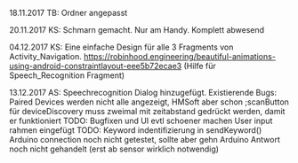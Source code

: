 18.11.2017 TB: Ordner angepasst

20.11.2017 KS: Schmarn gemacht. Nur am Handy. Komplett abwesend

04.12.2017 KS: Eine einfache Design für alle 3 Fragments von Activity_Navigation. 
           https://robinhood.engineering/beautiful-animations-using-android-constraintlayout-eee5b72ecae3 (Hilfe für Speech_Recognition    Fragment)

13.12.2017 AS: Speechrecognition Dialog hinzugefügt. Existierende Bugs: Paired Devices werden nicht alle angezeigt, HMSoft aber schon                    ;scanButton für deviceDiscovery muss zweimal mit zeitabstand gedrückt werden, damit er funktioniert TODO: Bugfixen und UI                  evtl schoener machen
               User input rahmen eingefügt TODO: Keyword indentifizierung in sendKeyword() 
               Arduino connection noch nicht getestet, sollte aber gehn
               Arduino Antwort noch nicht gehandelt (erst ab sensor wirklich notwendig)
